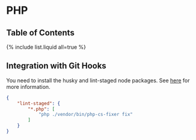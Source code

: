 # PHP

## Table of Contents

{% include list.liquid all=true %}

## Integration with Git Hooks

You need to install the husky and lint-staged node packages. See [here](/docs/version-control-systems/git/git-hooks.html) for more information.

```json
{
    "lint-staged": {
        "*.php": [
            "php ./vendor/bin/php-cs-fixer fix"
        ]
    }
}
```
